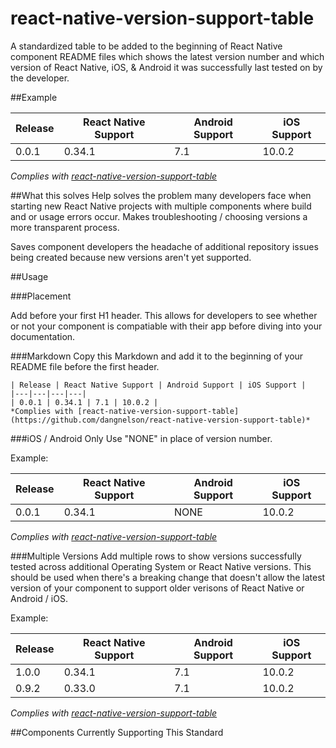 # react-native-version-support-table
A standardized table to be added to the beginning of React Native component README files which shows the latest version number and which version of React Native, iOS, & Android it was successfully last tested on by the developer.

##Example

| Release | React Native Support | Android Support | iOS Support |
|---|---|---|---|
| 0.0.1 | 0.34.1 | 7.1 | 10.0.2 |
*Complies with [react-native-version-support-table](https://github.com/dangnelson/react-native-version-support-table)*

##What this solves
Help solves the problem many developers face when starting new React Native projects with multiple components where build and or usage errors occur. Makes troubleshooting / choosing versions a more transparent process.

Saves component developers the headache of additional repository issues being created because new versions aren't yet supported.

##Usage

###Placement

Add before your first H1 header. This allows for developers to see whether or not your component is compatiable with their app before diving into your documentation.

###Markdown
Copy this Markdown and add it to the beginning of your README file before the first header.
```
| Release | React Native Support | Android Support | iOS Support |
|---|---|---|---|
| 0.0.1 | 0.34.1 | 7.1 | 10.0.2 |
*Complies with [react-native-version-support-table](https://github.com/dangnelson/react-native-version-support-table)*
```

###iOS / Android Only
Use "NONE" in place of version number.

Example:

| Release | React Native Support | Android Support | iOS Support |
|---|---|---|---|
| 0.0.1 | 0.34.1 | NONE | 10.0.2 |
*Complies with [react-native-version-support-table](https://github.com/dangnelson/react-native-version-support-table)*

###Multiple Versions
Add multiple rows to show versions successfully tested across additional Operating System or React Native versions. This should be used when there's a breaking change that doesn't allow the latest version of your component to support older verisons of React Native or Android / iOS.

Example: 

| Release | React Native Support | Android Support | iOS Support |
|---|---|---|---|
| 1.0.0 | 0.34.1 | 7.1 | 10.0.2 |
| 0.9.2 | 0.33.0 | 7.1 | 10.0.2 |
*Complies with [react-native-version-support-table](https://github.com/dangnelson/react-native-version-support-table)*

##Components Currently Supporting This Standard
